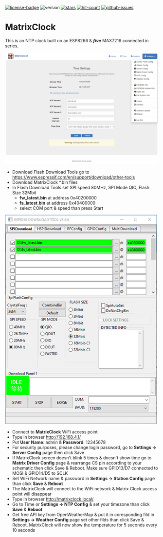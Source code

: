[![license-badge][]][license] ![version] [![stars][]][stargazers] [![hit-count][]][count] [![github-issues][]][issues]

# MatrixClock
This is an NTP clock built on an ESP8266 & **_five_** MAX7219 connected in series.

![alt text][ntp_config_page_image]

- Download Flash Download Tools go to https://www.espressif.com/en/support/download/other-tools
- Download MatrixClock *.bin files
- In Flash Download Tools set SPI speed 80MHz, SPI Mode QIO, Flash Size 32Mbit
    - **fw_latest.bin** at address 0x40200000
    - **fs_latest.bin** at address 0x40400000
    - select COM port & speed than press Start

![alt text][flash_download_tools_image]

- Connect to **MatrixClock** WiFi access point
- Type in browser http://192.168.4.1/
- Put **User Name**: admin & **Password**: 12345678
- For security purposes, please change login password, go to **Settings -> Server Config** page then click Save
- If MatrixClock screen doesn't blink 5 times & doesn't show time go to **Matrix Driver Config** page & rearrange
  CS pin according to your schematic then click Save & Reboot. Make sure GPIO13/D7 connected to MOSI & GPIO14/D5 to SCLK 
- Set WiFi Network name & password in **Settings -> Station Config** page than click **Save** & **Reboot**
- The MatrixClock will connect to the WiFi network & Matrix Clock access point will disappear
- Type in browser http://matrixclock.local/
- Go to Time or **Settings -> NTP Config** & set your timezone than click **Save** & **Reboot**
- Get free API key from OpenWeatherMap & put it in coresponding fild in **Settings -> Weather Config** page
   set other filds than click Save & Reboot. MatrixClock will now show the temperature for 5 seconds every 10 seconds

[license-badge]: https://img.shields.io/badge/License-CC%20BY--NC--SA%204.0-lightgrey.svg
[license]:       https://creativecommons.org/licenses/by-nc-sa/4.0/
[version]:       https://img.shields.io/badge/Version-1.0.0-green.svg
[stars]:         https://img.shields.io/github/stars/enjoyneering/MatrixClock.svg
[stargazers]:    https://github.com/enjoyneering/MatrixClock/stargazers
[hit-count]:     http://hits.dwyl.io/enjoyneering/MatrixClock.svg
[count]:         http://hits.dwyl.io/enjoyneering/MatrixClock/badges
[github-issues]: https://img.shields.io/github/issues/enjoyneering/MatrixClock.svg
[issues]:        https://github.com/enjoyneering/MatrixClock/issues/

[ntp_config_page_image]:      https://github.com/enjoyneering/MatrixClock/blob/main/images/ntp_config_page.png
[flash_download_tools_image]: https://github.com/enjoyneering/MatrixClock/blob/main/images/flash_download_tools.png
